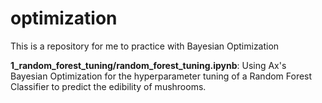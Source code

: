 # optimization
This is a repository for me to practice with Bayesian Optimization

**1_random_forest_tuning/random_forest_tuning.ipynb**: Using Ax's Bayesian Optimization for the hyperparameter tuning of a Random Forest Classifier to predict the edibility of mushrooms.
